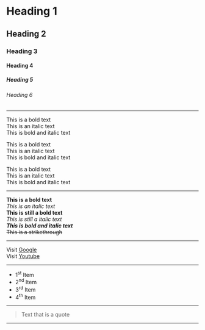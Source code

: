 # Heading 1
## Heading 2
### Heading 3
#### Heading 4
##### Heading 5
###### Heading 6
<hr>
This is a bold text<br>
This is an italic text<br>
This is bold and italic text<br>

This is a bold text  
This is an italic text  
This is bold and italic text

This is a bold text\
This is an italic text\
This is bold and italic text
<hr>

**This is a bold text** <br>
*This is an italic text* <br>
__This is still a bold text__ <br>
_This is still a italic text_ <br>
***This is bold and italic text***<br>
~~This is a strikethrough~~
<hr>

Visit [Google](www.google.com) \
Visit [Youtube](www.youtube.com)
<hr>

* 1<sup>st</sup> Item
* 2<sup>nd</sup> Item
* 3<sup>rd</sup> Item
* 4<sup>th</sup> Item
<hr>

> Text that is a quote
<hr>


